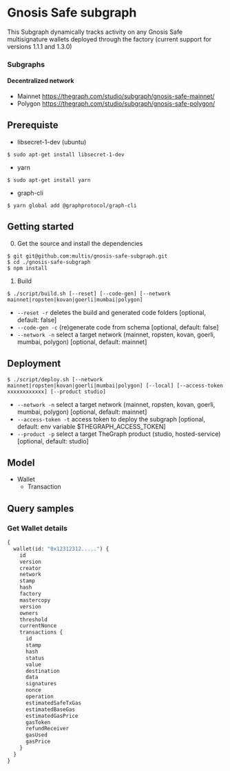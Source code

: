 
# Gnosis Safe subgraph

This Subgraph dynamically tracks activity on any Gnosis Safe multisignature wallets deployed through the factory (current support for versions 1.1.1 and 1.3.0)

### Subgraphs

#### Decentralized network

- Mainnet https://thegraph.com/studio/subgraph/gnosis-safe-mainnet/
- Polygon https://thegraph.com/studio/subgraph/gnosis-safe-polygon/

## Prerequiste

- libsecret-1-dev (ubuntu)
```
$ sudo apt-get install libsecret-1-dev
```

- yarn
```
$ sudo apt-get install yarn
```

- graph-cli

```
$ yarn global add @graphprotocol/graph-cli
```

## Getting started

0. Get the source and install the dependencies

```
$ git git@github.com:multis/gnosis-safe-subgraph.git
$ cd ./gnosis-safe-subgraph
$ npm install
```

1. Build

```
$ ./script/build.sh [--reset] [--code-gen] [--network mainnet|ropsten|kovan|goerli|mumbai|polygon]
```

- `--reset -r` deletes the build and generated code folders [optional, default: false]
- `--code-gen -c` (re)generate code from schema [optional, default: false]
- `--network -n` select a target network (mainnet, ropsten, kovan, goerli, mumbai, polygon) [optional, default: mainnet]


## Deployment

```
$ ./script/deploy.sh [--network mainnet|ropsten|kovan|goerli|mumbai|polygon] [--local] [--access-token xxxxxxxxxxxx] [--product studio]
```

- `--network -n` select a target network (mainnet, ropsten, kovan, goerli, mumbai, polygon) [optional, default: mainnet]
- `--access-token -t` access token to deploy the subgraph [optional, default: env variable $THEGRAPH_ACCESS_TOKEN]
- `--product -p` select a target TheGraph product (studio, hosted-service) [optional, default: studio]


## Model

- Wallet
    -  Transaction

## Query samples

### Get Wallet details 

```graphql
{
  wallet(id: "0x12312312.....") {
    id
    version
    creator
    network
    stamp
    hash
    factory
    mastercopy
    version
    owners
    threshold
    currentNonce
    transactions {
      id
      stamp
      hash
      status
      value
      destination
      data
      signatures
      nonce
      operation
      estimatedSafeTxGas
      estimatedBaseGas
      estimatedGasPrice
      gasToken
      refundReceiver
      gasUsed
      gasPrice
    }
  }
}

```

